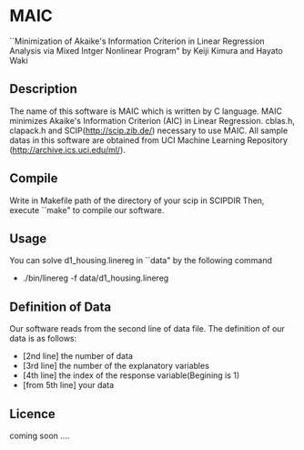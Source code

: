 # MAIC
``Minimization of Akaike's Information Criterion
in Linear Regression Analysis via Mixed Intger Nonlinear Program"
by Keiji Kimura and Hayato Waki

## Description
The name of this software is MAIC which is written by C language.
MAIC minimizes Akaike's Information Criterion (AIC) in Linear Regression.
cblas.h, clapack.h and SCIP(http://scip.zib.de/) necessary to use MAIC.
All sample datas in this software are obtained from UCI Machine
Learning Repository (http://archive.ics.uci.edu/ml/).

## Compile
Write in Makefile path of the directory of your scip in SCIPDIR
Then, execute ``make" to compile our software.

## Usage
You can solve d1_housing.linereg in ``data" by the following command

 - ./bin/linereg -f data/d1_housing.linereg

## Definition of Data
Our software reads from the second line of data file.
The definition of our data is as follows:
- [2nd line] the number of data
- [3rd line] the number of the explanatory variables
- [4th line] the index of the response variable(Begining is 1)
- [from 5th line] your data

## Licence
coming soon ....
